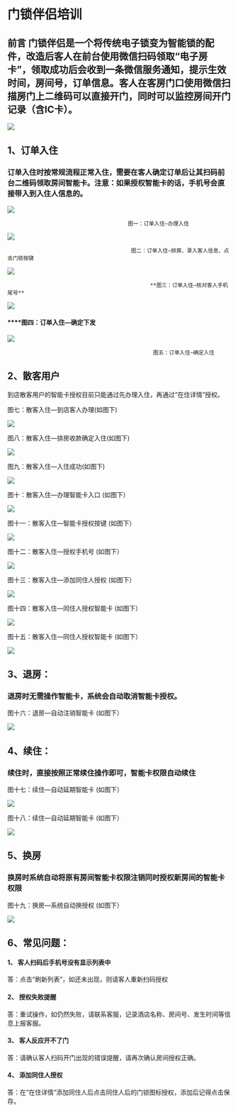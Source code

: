 # 门锁伴侣培训

## 前言 门锁伴侣是一个将传统电子锁变为智能锁的配件，改造后客人在前台使用微信扫码领取“电子房卡”，领取成功后会收到一条微信服务通知，提示生效时间，房间号，订单信息。客人在客房门口使用微信扫描房门上二维码可以直接开门，同时可以监控房间开门记录（含IC卡）。

![](../../.gitbook/assets/image%20%28513%29.png)

## 1、订单入住 

### 订单入住时按常规流程正常入住，需要在客人确定订单后让其扫码前台二维码领取房间智能卡。注意：如果授权智能卡的话，手机号会直接带入到入住人信息的。

![](../../.gitbook/assets/image%20%28778%29.png)

                                          图一：订单入住—办理入住

![](../../.gitbook/assets/image%20%28584%29.png)

                                           图二：订单入住—排房、录入客人信息、点击门锁按键

![](../../.gitbook/assets/image%20%28430%29.png)

                                                 **图三：订单入住—核对客人手机尾号**

![](../../.gitbook/assets/image%20%28766%29.png)

####                                                 ****图四：订单入住—确定下发

![](../../.gitbook/assets/image%20%28646%29.png)

                                                  图五：订单入住—确定入住

## 2、散客用户

到店散客用户的智能卡授权目前只能通过先办理入住，再通过“在住详情”授权。

图七：散客入住—到店客人办理\(如图下\)

![](../../.gitbook/assets/image%20%28289%29.png)

图八：散客入住—排房收款确定入住\(如图下\)

![](../../.gitbook/assets/image%20%28370%29.png)

图九：散客入住—入住成功\(如图下\)

![](../../.gitbook/assets/image%20%28262%29.png)

图十：散客入住—办理智能卡入口   \(如图下）

![](../../.gitbook/assets/image%20%28846%29.png)

图十一：散客入住—智能卡授权按键   \(如图下）

![](../../.gitbook/assets/image%20%28365%29.png)

图十二：散客入住—授权手机号   \(如图下）

![](../../.gitbook/assets/image%20%28672%29.png)

图十三：散客入住—添加同住人授权   \(如图下）

![](../../.gitbook/assets/image%20%28615%29.png)

图十四：散客入住—同住人授权智能卡   \(如图下）

![](../../.gitbook/assets/image%20%28119%29.png)

图十五：散客入住—同住人授权智能卡   \(如图下）

![](../../.gitbook/assets/image%20%2879%29.png)

## 3、退房：

### 退房时无需操作智能卡，系统会自动取消智能卡授权。

图十六：退房—自动注销智能卡    \(如图下）

![](../../.gitbook/assets/image%20%28867%29.png)

## 4、续住：

### 续住时，直接按照正常续住操作即可，智能卡权限自动续住

图十七：续住—自动延期智能卡    \(如图下）

![](../../.gitbook/assets/image%20%28253%29.png)

图十八：续住—自动延期智能卡    \(如图下）

![](../../.gitbook/assets/image%20%28711%29.png)

## 5、换房

### 换房时系统自动将原有房间智能卡权限注销同时授权新房间的智能卡权限

图十九：换房—系统自动换授权   \(如图下）

![](../../.gitbook/assets/image%20%2857%29.png)

## 6、常见问题：

#### 1、         客人扫码后手机号没有显示列表中

答：点击“刷新列表”，如还未出现，则请客人重新扫码授权

#### 2、         授权失败提醒

答：重试操作，如仍然失败，请联系客服，记录酒店名称、房间号、发生时间等信息上报客服。

#### 3、         客人反应开不了门

答：请确认客人扫码开门出现的错误提醒，请再次确认房间授权正确。

#### 4、         添加同住人授权

答：在“在住详情”添加同住人后点击同住人后的门锁图标授权，添加后记得点击保存。

